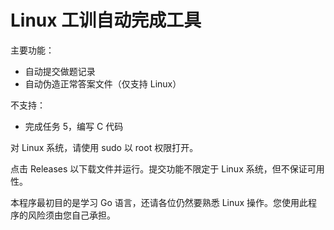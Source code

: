 # Linux 工训自动完成工具

主要功能：

- 自动提交做题记录
- 自动伪造正常答案文件（仅支持 Linux）

不支持：

- 完成任务 5，编写 C 代码

对 Linux 系统，请使用 sudo 以 root 权限打开。

点击 Releases 以下载文件并运行。提交功能不限定于 Linux 系统，但不保证可用性。

本程序最初目的是学习 Go 语言，还请各位仍然要熟悉 Linux 操作。您使用此程序的风险须由您自己承担。